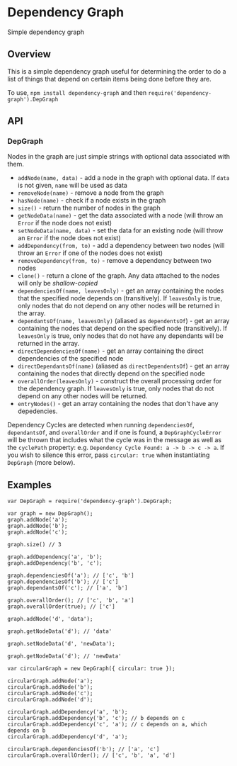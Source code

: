 # Dependency Graph

Simple dependency graph

## Overview

This is a simple dependency graph useful for determining the order to do a list of things that depend on certain items being done before they are.

To use, `npm install dependency-graph` and then `require('dependency-graph').DepGraph`

## API

### DepGraph

Nodes in the graph are just simple strings with optional data associated with them.

 - `addNode(name, data)` - add a node in the graph with optional data. If `data` is not given, `name` will be used as data
 - `removeNode(name)` - remove a node from the graph
 - `hasNode(name)` - check if a node exists in the graph
 - `size()` - return the number of nodes in the graph
 - `getNodeData(name)` - get the data associated with a node (will throw an `Error` if the node does not exist)
 - `setNodeData(name, data)` - set the data for an existing node (will throw an `Error` if the node does not exist)
 - `addDependency(from, to)` - add a dependency between two nodes (will throw an `Error` if one of the nodes does not exist)
 - `removeDependency(from, to)` - remove a dependency between two nodes
 - `clone()` - return a clone of the graph. Any data attached to the nodes will only be *shallow-copied*
 - `dependenciesOf(name, leavesOnly)` - get an array containing the nodes that the specified node depends on (transitively). If `leavesOnly` is true, only nodes that do not depend on any other nodes will be returned in the array.
 - `dependantsOf(name, leavesOnly)` (aliased as `dependentsOf`) - get an array containing the nodes that depend on the specified node (transitively). If `leavesOnly` is true, only nodes that do not have any dependants will be returned in the array.
 - `directDependenciesOf(name)` - get an array containing the direct dependencies of the specified node
 - `directDependantsOf(name)` (aliased as `directDependentsOf`) - get an array containing the nodes that directly depend on the specified node
 - `overallOrder(leavesOnly)` - construct the overall processing order for the dependency graph. If `leavesOnly` is true, only nodes that do not depend on any other nodes will be returned.
 - `entryNodes()` - get an array containing the nodes that don't have any depedencies.

Dependency Cycles are detected when running `dependenciesOf`, `dependantsOf`, and `overallOrder` and if one is found, a `DepGraphCycleError` will be thrown that includes what the cycle was in the message as well as the `cyclePath` property: e.g. `Dependency Cycle Found: a -> b -> c -> a`. If you wish to silence this error, pass `circular: true` when instantiating `DepGraph` (more below).

## Examples

    var DepGraph = require('dependency-graph').DepGraph;

    var graph = new DepGraph();
    graph.addNode('a');
    graph.addNode('b');
    graph.addNode('c');

    graph.size() // 3

    graph.addDependency('a', 'b');
    graph.addDependency('b', 'c');

    graph.dependenciesOf('a'); // ['c', 'b']
    graph.dependenciesOf('b'); // ['c']
    graph.dependantsOf('c'); // ['a', 'b']

    graph.overallOrder(); // ['c', 'b', 'a']
    graph.overallOrder(true); // ['c']

    graph.addNode('d', 'data');

    graph.getNodeData('d'); // 'data'

    graph.setNodeData('d', 'newData');

    graph.getNodeData('d'); // 'newData'

    var circularGraph = new DepGraph({ circular: true });

    circularGraph.addNode('a');
    circularGraph.addNode('b');
    circularGraph.addNode('c');
    circularGraph.addNode('d');

    circularGraph.addDependency('a', 'b');
    circularGraph.addDependency('b', 'c'); // b depends on c
    circularGraph.addDependency('c', 'a'); // c depends on a, which depends on b
    circularGraph.addDependency('d', 'a');

    circularGraph.dependenciesOf('b'); // ['a', 'c']
    circularGraph.overallOrder(); // ['c', 'b', 'a', 'd']
